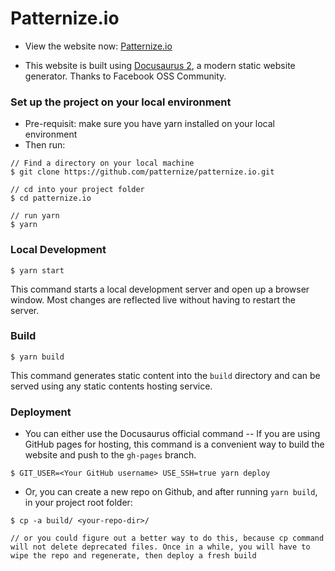 # Patternize.io

- View the website now: [Patternize.io](http://patternize.github.io/)

- This website is built using [Docusaurus 2](https://v2.docusaurus.io/), a modern static website generator. Thanks to Facebook OSS Community.

### Set up the project on your local environment
- Pre-requisit: make sure you have yarn installed on your local environment
- Then run:

```
// Find a directory on your local machine
$ git clone https://github.com/patternize/patternize.io.git

// cd into your project folder
$ cd patternize.io

// run yarn
$ yarn
```

### Local Development

```
$ yarn start
```

This command starts a local development server and open up a browser window. Most changes are reflected live without having to restart the server.

### Build

```
$ yarn build
```

This command generates static content into the `build` directory and can be served using any static contents hosting service.

### Deployment
- You can either use the Docusaurus official command -- If you are using GitHub pages for hosting, this command is a convenient way to build the website and push to the `gh-pages` branch.

```
$ GIT_USER=<Your GitHub username> USE_SSH=true yarn deploy
```

- Or, you can create a new repo on Github, and after running `yarn build`, in your project root folder:

```
$ cp -a build/ <your-repo-dir>/

// or you could figure out a better way to do this, because cp command will not delete deprecated files. Once in a while, you will have to wipe the repo and regenerate, then deploy a fresh build
```
